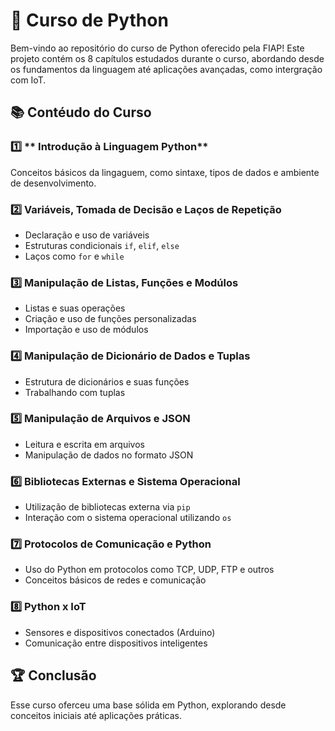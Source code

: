 # 📒 Curso de Python
Bem-vindo ao repositório do curso de Python oferecido pela FIAP! 
Este projeto contém os 8 capítulos estudados durante o curso, abordando desde os fundamentos da linguagem até aplicações avançadas, como intergração com IoT.

## 📚 Contéudo do Curso

### 1️⃣ ** Introdução à Linguagem Python**
Conceitos básicos da lingaguem, como sintaxe, tipos de dados e ambiente de desenvolvimento.

### 2️⃣ **Variáveis, Tomada de Decisão e Laços de Repetição**

- Declaração e uso de variáveis
- Estruturas condicionais `if`, `elif`, `else`
- Laços como `for` e `while`

### 3️⃣ **Manipulação de Listas, Funções e Modúlos**

- Listas e suas operações
- Criação e uso de funções personalizadas
- Importação e uso de módulos

### 4️⃣ **Manipulação de Dicionário de Dados e Tuplas**

- Estrutura de dicionários e suas funções
- Trabalhando com tuplas 

### 5️⃣ **Manipulação de Arquivos e JSON**

- Leitura e escrita em arquivos
- Manipulação de dados no formato JSON

### 6️⃣ **Bibliotecas Externas e Sistema Operacional**

- Utilização de bibliotecas externa via `pip`
- Interação com o sistema operacional utilizando `os`

### 7️⃣ **Protocolos de Comunicação e Python**

- Uso do Python em protocolos como TCP, UDP, FTP e outros
- Conceitos básicos de redes e comunicação

### 8️⃣ **Python x IoT**

- Sensores e dispositivos conectados (Arduino)
- Comunicação entre dispositivos inteligentes

## 🏆 Conclusão
Esse curso oferceu uma base sólida em Python, explorando desde conceitos iniciais até aplicações práticas.
